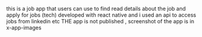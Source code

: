 this is a job app that users can use to find read details about the job and apply for jobs (tech) 
developed with react native and i used an api to access jobs from linkedin etc
THE app is not published , screenshot of the app is in x-app-images


